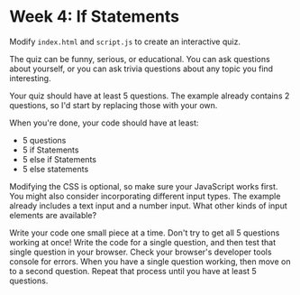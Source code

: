 # Week 4: If Statements

Modify `index.html` and `script.js` to create an interactive quiz.

The quiz can be funny, serious, or educational. You can ask questions about
yourself, or you can ask trivia questions about any topic you find interesting.

Your quiz should have at least 5 questions. The example already contains 2
questions, so I'd start by replacing those with your own.

When you're done, your code should have at least:

- 5 questions
- 5 if Statements
- 5 else if Statements
- 5 else statements

Modifying the CSS is optional, so make sure your JavaScript works first. You
might also consider incorporating different input types. The example already
includes a text input and a number input. What other kinds of input elements
are available?

Write your code one small piece at a time. Don't try to get all 5 questions
working at once! Write the code for a single question, and then test that single
question in your browser. Check your browser's developer tools console for
errors. When you have a single question working, then move on to a second
question. Repeat that process until you have at least 5 questions.
